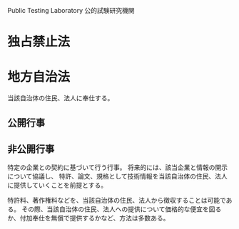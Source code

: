Public Testing Laboratory
公的試験研究機関

# 独占禁止法

# 地方自治法

当該自治体の住民、法人に奉仕する。

## 公開行事

## 非公開行事
特定の企業との契約に基づいて行う行事。
将来的には、該当企業と情報の開示について協議し、
特許、論文、規格として技術情報を当該自治体の住民、法人に提供していくことを前提とする。

特許料、著作権料などを、当該自治体の住民、法人から徴収することは可能である。
その際、当該自治体の住民、法人への提供について価格的な便宜を図るか、付加奉仕を無償で提供するかなど、方法は多数ある。
